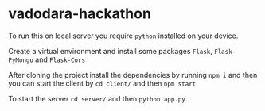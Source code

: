 # vadodara-hackathon

To run this on local server you require `python` installed on your device.

Create a virtual environment and install some packages `Flask`, `Flask-PyMongo` and `Flask-Cors`

After cloning the project install the dependencies by running `npm i` and then you can start the client by `cd client/` and then `npm start`

To start the server `cd server/` and then `python app.py`
